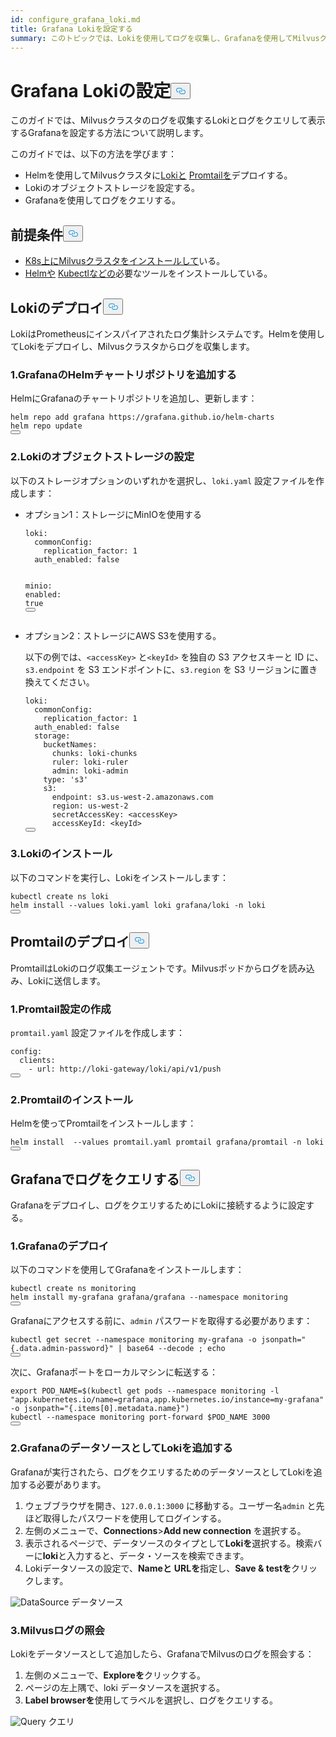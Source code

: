 ```yaml
---
id: configure_grafana_loki.md
title: Grafana Lokiを設定する
summary: このトピックでは、Lokiを使用してログを収集し、Grafanaを使用してMilvusクラスタのログをクエリする方法について説明します。
---
```

<h1 id="Configure-Grafana-Loki" class="common-anchor-header">Grafana Lokiの設定<button data-href="#Configure-Grafana-Loki" class="anchor-icon" translate="no">
      <svg translate="no"
        aria-hidden="true"
        focusable="false"
        height="20"
        version="1.1"
        viewBox="0 0 16 16"
        width="16"
      >
        <path
          fill="#0092E4"
          fill-rule="evenodd"
          d="M4 9h1v1H4c-1.5 0-3-1.69-3-3.5S2.55 3 4 3h4c1.45 0 3 1.69 3 3.5 0 1.41-.91 2.72-2 3.25V8.59c.58-.45 1-1.27 1-2.09C10 5.22 8.98 4 8 4H4c-.98 0-2 1.22-2 2.5S3 9 4 9zm9-3h-1v1h1c1 0 2 1.22 2 2.5S13.98 12 13 12H9c-.98 0-2-1.22-2-2.5 0-.83.42-1.64 1-2.09V6.25c-1.09.53-2 1.84-2 3.25C6 11.31 7.55 13 9 13h4c1.45 0 3-1.69 3-3.5S14.5 6 13 6z"
        ></path>
      </svg>
    </button></h1><p>このガイドでは、Milvusクラスタのログを収集するLokiとログをクエリして表示するGrafanaを設定する方法について説明します。</p>
<p>このガイドでは、以下の方法を学びます：</p>
<ul>
<li>Helmを使用してMilvusクラスタに<a href="https://grafana.com/docs/loki/latest/get-started/overview/">Lokiと</a> <a href="https://grafana.com/docs/loki/latest/send-data/promtail/">Promtailを</a>デプロイする。</li>
<li>Lokiのオブジェクトストレージを設定する。</li>
<li>Grafanaを使用してログをクエリする。</li>
</ul>
<h2 id="Prerequisites" class="common-anchor-header">前提条件<button data-href="#Prerequisites" class="anchor-icon" translate="no">
      <svg translate="no"
        aria-hidden="true"
        focusable="false"
        height="20"
        version="1.1"
        viewBox="0 0 16 16"
        width="16"
      >
        <path
          fill="#0092E4"
          fill-rule="evenodd"
          d="M4 9h1v1H4c-1.5 0-3-1.69-3-3.5S2.55 3 4 3h4c1.45 0 3 1.69 3 3.5 0 1.41-.91 2.72-2 3.25V8.59c.58-.45 1-1.27 1-2.09C10 5.22 8.98 4 8 4H4c-.98 0-2 1.22-2 2.5S3 9 4 9zm9-3h-1v1h1c1 0 2 1.22 2 2.5S13.98 12 13 12H9c-.98 0-2-1.22-2-2.5 0-.83.42-1.64 1-2.09V6.25c-1.09.53-2 1.84-2 3.25C6 11.31 7.55 13 9 13h4c1.45 0 3-1.69 3-3.5S14.5 6 13 6z"
        ></path>
      </svg>
    </button></h2><ul>
<li><a href="/docs/ja/install_cluster-helm.md">K8s上にMilvusクラスタをインストールして</a>いる。</li>
<li><a href="https://helm.sh/docs/intro/install/">Helmや</a> <a href="https://kubernetes.io/docs/tasks/tools/">Kubectlなどの</a>必要なツールをインストールしている。</li>
</ul>
<h2 id="Deploy-Loki" class="common-anchor-header">Lokiのデプロイ<button data-href="#Deploy-Loki" class="anchor-icon" translate="no">
      <svg translate="no"
        aria-hidden="true"
        focusable="false"
        height="20"
        version="1.1"
        viewBox="0 0 16 16"
        width="16"
      >
        <path
          fill="#0092E4"
          fill-rule="evenodd"
          d="M4 9h1v1H4c-1.5 0-3-1.69-3-3.5S2.55 3 4 3h4c1.45 0 3 1.69 3 3.5 0 1.41-.91 2.72-2 3.25V8.59c.58-.45 1-1.27 1-2.09C10 5.22 8.98 4 8 4H4c-.98 0-2 1.22-2 2.5S3 9 4 9zm9-3h-1v1h1c1 0 2 1.22 2 2.5S13.98 12 13 12H9c-.98 0-2-1.22-2-2.5 0-.83.42-1.64 1-2.09V6.25c-1.09.53-2 1.84-2 3.25C6 11.31 7.55 13 9 13h4c1.45 0 3-1.69 3-3.5S14.5 6 13 6z"
        ></path>
      </svg>
    </button></h2><p>LokiはPrometheusにインスパイアされたログ集計システムです。Helmを使用してLokiをデプロイし、Milvusクラスタからログを収集します。</p>
<h3 id="1-Add-Grafanas-Helm-Chart-Repository" class="common-anchor-header">1.GrafanaのHelmチャートリポジトリを追加する</h3><p>HelmにGrafanaのチャートリポジトリを追加し、更新します：</p>
<pre><code translate="no">helm repo <span class="hljs-keyword">add</span> grafana https:<span class="hljs-comment">//grafana.github.io/helm-charts</span>
helm repo update
<button class="copy-code-btn"></button></code></pre>
<h3 id="2-Configure-Object-Storage-for-Loki" class="common-anchor-header">2.Lokiのオブジェクトストレージの設定</h3><p>以下のストレージオプションのいずれかを選択し、<code translate="no">loki.yaml</code> 設定ファイルを作成します：</p>
<ul>
<li><p>オプション1：ストレージにMinIOを使用する</p>
<pre><code translate="no" class="language-yaml"><span class="hljs-attr">loki</span>:
  <span class="hljs-attr">commonConfig</span>:
    <span class="hljs-attr">replication_factor</span>: <span class="hljs-number">1</span>
  <span class="hljs-attr">auth_enabled</span>: <span class="hljs-literal">false</span>

<span class="hljs-attr">minio</span>:
  <span class="hljs-attr">enabled</span>: <span class="hljs-literal">true</span>
<button class="copy-code-btn"></button></code></pre></li>
<li><p>オプション2：ストレージにAWS S3を使用する。</p>
<p>以下の例では、<code translate="no">&lt;accessKey&gt;</code> と<code translate="no">&lt;keyId&gt;</code> を独自の S3 アクセスキーと ID に、<code translate="no">s3.endpoint</code> を S3 エンドポイントに、<code translate="no">s3.region</code> を S3 リージョンに置き換えてください。</p>
<pre><code translate="no" class="language-yaml">loki:
  commonConfig:
    replication_factor: 1
  auth_enabled: <span class="hljs-literal">false</span>
  storage:
    bucketNames:
      chunks: loki-chunks
      ruler: loki-ruler
      admin: loki-admin
    <span class="hljs-built_in">type</span>: <span class="hljs-string">&#x27;s3&#x27;</span>
    s3:
      endpoint: s3.us-west-2.amazonaws.com
      region: us-west-2
      secretAccessKey: &lt;accessKey&gt;
      accessKeyId: &lt;keyId&gt;
<button class="copy-code-btn"></button></code></pre></li>
</ul>
<h3 id="3-Install-Loki" class="common-anchor-header">3.Lokiのインストール</h3><p>以下のコマンドを実行し、Lokiをインストールします：</p>
<pre><code translate="no" class="language-shell">kubectl create ns loki
helm install --values loki.yaml loki grafana/loki -n loki
<button class="copy-code-btn"></button></code></pre>
<h2 id="Deploy-Promtail" class="common-anchor-header">Promtailのデプロイ<button data-href="#Deploy-Promtail" class="anchor-icon" translate="no">
      <svg translate="no"
        aria-hidden="true"
        focusable="false"
        height="20"
        version="1.1"
        viewBox="0 0 16 16"
        width="16"
      >
        <path
          fill="#0092E4"
          fill-rule="evenodd"
          d="M4 9h1v1H4c-1.5 0-3-1.69-3-3.5S2.55 3 4 3h4c1.45 0 3 1.69 3 3.5 0 1.41-.91 2.72-2 3.25V8.59c.58-.45 1-1.27 1-2.09C10 5.22 8.98 4 8 4H4c-.98 0-2 1.22-2 2.5S3 9 4 9zm9-3h-1v1h1c1 0 2 1.22 2 2.5S13.98 12 13 12H9c-.98 0-2-1.22-2-2.5 0-.83.42-1.64 1-2.09V6.25c-1.09.53-2 1.84-2 3.25C6 11.31 7.55 13 9 13h4c1.45 0 3-1.69 3-3.5S14.5 6 13 6z"
        ></path>
      </svg>
    </button></h2><p>PromtailはLokiのログ収集エージェントです。Milvusポッドからログを読み込み、Lokiに送信します。</p>
<h3 id="1-Create-Promtail-Configuration" class="common-anchor-header">1.Promtail設定の作成</h3><p><code translate="no">promtail.yaml</code> 設定ファイルを作成します：</p>
<pre><code translate="no" class="language-yaml">config:
  clients:
    - url: http://loki-gateway/loki/api/v1/push
<button class="copy-code-btn"></button></code></pre>
<h3 id="2-Install-Promtail" class="common-anchor-header">2.Promtailのインストール</h3><p>Helmを使ってPromtailをインストールします：</p>
<pre><code translate="no" class="language-shell">helm install  --values promtail.yaml promtail grafana/promtail -n loki
<button class="copy-code-btn"></button></code></pre>
<h2 id="Query-Logs-with-Grafana" class="common-anchor-header">Grafanaでログをクエリする<button data-href="#Query-Logs-with-Grafana" class="anchor-icon" translate="no">
      <svg translate="no"
        aria-hidden="true"
        focusable="false"
        height="20"
        version="1.1"
        viewBox="0 0 16 16"
        width="16"
      >
        <path
          fill="#0092E4"
          fill-rule="evenodd"
          d="M4 9h1v1H4c-1.5 0-3-1.69-3-3.5S2.55 3 4 3h4c1.45 0 3 1.69 3 3.5 0 1.41-.91 2.72-2 3.25V8.59c.58-.45 1-1.27 1-2.09C10 5.22 8.98 4 8 4H4c-.98 0-2 1.22-2 2.5S3 9 4 9zm9-3h-1v1h1c1 0 2 1.22 2 2.5S13.98 12 13 12H9c-.98 0-2-1.22-2-2.5 0-.83.42-1.64 1-2.09V6.25c-1.09.53-2 1.84-2 3.25C6 11.31 7.55 13 9 13h4c1.45 0 3-1.69 3-3.5S14.5 6 13 6z"
        ></path>
      </svg>
    </button></h2><p>Grafanaをデプロイし、ログをクエリするためにLokiに接続するように設定する。</p>
<h3 id="1-Deploy-Grafana" class="common-anchor-header">1.Grafanaのデプロイ</h3><p>以下のコマンドを使用してGrafanaをインストールします：</p>
<pre><code translate="no" class="language-shell">kubectl create ns monitoring
helm install my-grafana grafana/grafana --namespace monitoring
<button class="copy-code-btn"></button></code></pre>
<p>Grafanaにアクセスする前に、<code translate="no">admin</code> パスワードを取得する必要があります：</p>
<pre><code translate="no" class="language-shell">kubectl get secret --namespace monitoring my-grafana -o jsonpath=<span class="hljs-string">&quot;{.data.admin-password}&quot;</span> | <span class="hljs-built_in">base64</span> --decode ; <span class="hljs-built_in">echo</span>
<button class="copy-code-btn"></button></code></pre>
<p>次に、Grafanaポートをローカルマシンに転送する：</p>
<pre><code translate="no" class="language-shell"><span class="hljs-keyword">export</span> <span class="hljs-variable constant_">POD_NAME</span>=$(kubectl get pods --namespace monitoring -l <span class="hljs-string">&quot;app.kubernetes.io/name=grafana,app.kubernetes.io/instance=my-grafana&quot;</span> -o jsonpath=<span class="hljs-string">&quot;{.items[0].metadata.name}&quot;</span>)
kubectl --namespace monitoring port-forward $POD_NAME <span class="hljs-number">3000</span>
<button class="copy-code-btn"></button></code></pre>
<h3 id="2-Add-Loki-as-a-Data-Source-in-Grafana" class="common-anchor-header">2.GrafanaのデータソースとしてLokiを追加する</h3><p>Grafanaが実行されたら、ログをクエリするためのデータソースとしてLokiを追加する必要があります。</p>
<ol>
<li>ウェブブラウザを開き、<code translate="no">127.0.0.1:3000</code> に移動する。ユーザー名<code translate="no">admin</code> と先ほど取得したパスワードを使用してログインする。</li>
<li>左側のメニューで、<strong>Connections</strong>&gt;<strong>Add new connection</strong> を選択する。</li>
<li>表示されるページで、データソースのタイプとして<strong>Lokiを</strong>選択する。検索バーに<strong>loki</strong>と入力すると、データ・ソースを検索できます。</li>
<li>Lokiデータソースの設定で、<strong>Nameと</strong> <strong>URLを</strong>指定し、<strong>Save &amp; testを</strong>クリックします。</li>
</ol>
<p>
  
   <span class="img-wrapper"> <img translate="no" src="/docs/v2.4.x/assets/datasource.jpg" alt="DataSource" class="doc-image" id="datasource" />
   </span> <span class="img-wrapper"> <span>データソース</span> </span></p>
<h3 id="3-Query-Milvus-Logs" class="common-anchor-header">3.Milvusログの照会</h3><p>Lokiをデータソースとして追加したら、GrafanaでMilvusのログを照会する：</p>
<ol>
<li>左側のメニューで、<strong>Exploreを</strong>クリックする。</li>
<li>ページの左上隅で、loki データソースを選択する。</li>
<li><strong>Label browserを</strong>使用してラベルを選択し、ログをクエリする。</li>
</ol>
<p>
  
   <span class="img-wrapper"> <img translate="no" src="/docs/v2.4.x/assets/milvuslog.jpg" alt="Query" class="doc-image" id="query" />
   </span> <span class="img-wrapper"> <span>クエリ</span> </span></p>
